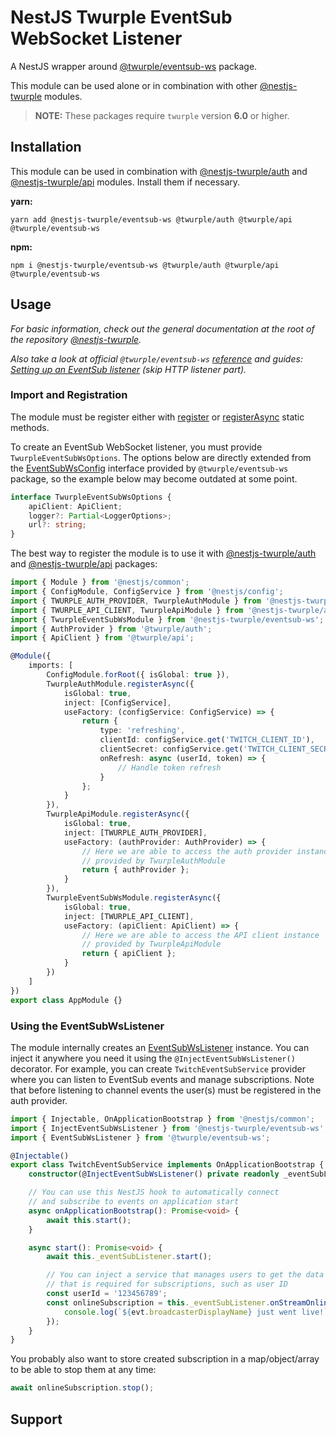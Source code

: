 # NestJS Twurple EventSub WebSocket Listener

A NestJS wrapper around [@twurple/eventsub-ws](https://github.com/twurple/twurple/tree/main/packages/eventsub-ws) package.

This module can be used alone or in combination with other [@nestjs-twurple](https://github.com/stimulcross/nestjs-twurple) modules.

> **NOTE:** These packages require `twurple` version **6.0** or higher.

## Installation

This module can be used in combination with [@nestjs-twurple/auth](https://github.com/stimulcross/nestjs-twurple/tree/main/packages/auth) and [@nestjs-twurple/api](https://github.com/stimulcross/nestjs-twurple/tree/main/packages/api) modules. Install them if necessary.

**yarn:**

```
yarn add @nestjs-twurple/eventsub-ws @twurple/auth @twurple/api @twurple/eventsub-ws
```

**npm:**

```
npm i @nestjs-twurple/eventsub-ws @twurple/auth @twurple/api @twurple/eventsub-ws
```

## Usage

_For basic information, check out the general documentation at the root of the repository [@nestjs-twurple](https://github.com/stimulcross/nestjs-twurple)._

_Also take a look at official `@twurple/eventsub-ws` [reference](https://twurple.js.org/reference/eventsub-ws) and guides: [Setting up an EventSub listener](https://twurple.js.org/docs/getting-data/eventsub/listener-setup.html) (skip HTTP listener part)._

### Import and Registration

The module must be register either with [register](https://github.com/stimulcross/nestjs-twurple#sync-module-configuration) or [registerAsync](https://github.com/stimulcross/nestjs-twurple#async-module-configuration) static methods.

To create an EventSub WebSocket listener, you must provide `TwurpleEventSubWsOptions`. The options below are directly extended from the [EventSubWsConfig](https://twurple.js.org/reference/eventsub-ws/interfaces/EventSubWsConfig.html) interface provided by `@twurple/eventsub-ws` package, so the example below may become outdated at some point.

```ts
interface TwurpleEventSubWsOptions {
	apiClient: ApiClient;
	logger?: Partial<LoggerOptions>;
	url?: string;
}
```

The best way to register the module is to use it with [@nestjs-twurple/auth](https://github.com/stimulcross/nestjs-twurple/tree/main/packages/auth) and [@nestjs-twurple/api](https://github.com/stimulcross/nestjs-twurple/tree/main/packages/api) packages:

```ts
import { Module } from '@nestjs/common';
import { ConfigModule, ConfigService } from '@nestjs/config';
import { TWURPLE_AUTH_PROVIDER, TwurpleAuthModule } from '@nestjs-twurple/auth';
import { TWURPLE_API_CLIENT, TwurpleApiModule } from '@nestjs-twurple/api';
import { TwurpleEventSubWsModule } from '@nestjs-twurple/eventsub-ws';
import { AuthProvider } from '@twurple/auth';
import { ApiClient } from '@twurple/api';

@Module({
	imports: [
		ConfigModule.forRoot({ isGlobal: true }),
		TwurpleAuthModule.registerAsync({
			isGlobal: true,
			inject: [ConfigService],
			useFactory: (configService: ConfigService) => {
				return {
					type: 'refreshing',
					clientId: configService.get('TWITCH_CLIENT_ID'),
					clientSecret: configService.get('TWITCH_CLIENT_SECRET'),
					onRefresh: async (userId, token) => {
						// Handle token refresh
					}
				};
			}
		}),
		TwurpleApiModule.registerAsync({
			isGlobal: true,
			inject: [TWURPLE_AUTH_PROVIDER],
			useFactory: (authProvider: AuthProvider) => {
				// Here we are able to access the auth provider instance
				// provided by TwurpleAuthModule
				return { authProvider };
			}
		}),
		TwurpleEventSubWsModule.registerAsync({
			isGlobal: true,
			inject: [TWURPLE_API_CLIENT],
			useFactory: (apiClient: ApiClient) => {
				// Here we are able to access the API client instance
				// provided by TwurpleApiModule
				return { apiClient };
			}
		})
	]
})
export class AppModule {}
```

### Using the EventSubWsListener

The module internally creates an [EventSubWsListener](https://twurple.js.org/reference/eventsub-ws/classes/EventSubWsListener.html) instance. You can inject it anywhere you need it using the `@InjectEventSubWsListener()` decorator. For example, you can create `TwitchEventSubService` provider where you can listen to EventSub events and manage subscriptions. Note that before listening to channel events the user(s) must be registered in the auth provider.

```ts
import { Injectable, OnApplicationBootstrap } from '@nestjs/common';
import { InjectEventSubWsListener } from '@nestjs-twurple/eventsub-ws';
import { EventSubWsListener } from '@twurple/eventsub-ws';

@Injectable()
export class TwitchEventSubService implements OnApplicationBootstrap {
	constructor(@InjectEventSubWsListener() private readonly _eventSubListener: EventSubWsListener) {}

	// You can use this NestJS hook to automatically connect
	// and subscribe to events on application start
	async onApplicationBootstrap(): Promise<void> {
		await this.start();
	}

	async start(): Promise<void> {
		await this._eventSubListener.start();

		// You can inject a service that manages users to get the data
		// that is required for subscriptions, such as user ID
		const userId = '123456789';
		const onlineSubscription = this._eventSubListener.onStreamOnline(userId, evt => {
			console.log(`${evt.broadcasterDisplayName} just went live!`);
		});
	}
}
```

You probably also want to store created subscription in a map/object/array to be able to stop them at any time:

```ts
await onlineSubscription.stop();
```

## Support
